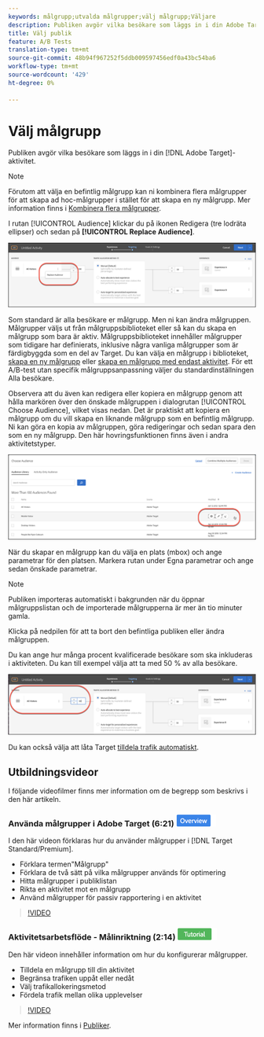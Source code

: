 ```yaml
---
keywords: målgrupp;utvalda målgrupper;välj målgrupp;Väljare
description: Publiken avgör vilka besökare som läggs in i din Adobe Target-aktivitet.
title: Välj publik
feature: A/B Tests
translation-type: tm+mt
source-git-commit: 48b94f967252f5ddb009597456edf0a43bc54ba6
workflow-type: tm+mt
source-wordcount: '429'
ht-degree: 0%

---
```



# Välj målgrupp

Publiken avgör vilka besökare som läggs in i din [!DNL Adobe Target]-aktivitet.

>[!NOTE]
>
>Förutom att välja en befintlig målgrupp kan ni kombinera flera målgrupper för att skapa ad hoc-målgrupper i stället för att skapa en ny målgrupp. Mer information finns i [Kombinera flera målgrupper](/help/c-target/combining-multiple-audiences.md#concept_A7386F1EA4394BD2AB72399C225981E5).

I rutan [!UICONTROL Audience] klickar du på ikonen Redigera (tre lodräta ellipser) och sedan på **[!UICONTROL Replace Audience]**.

![Alternativet Ersätt publik](/help/c-activities/t-test-ab/t-test-create-ab/assets/replace-audience.png)

Som standard är alla besökare er målgrupp. Men ni kan ändra målgruppen. Målgrupper väljs ut från målgruppsbiblioteket eller så kan du skapa en målgrupp som bara är aktiv. Målgruppsbiblioteket innehåller målgrupper som tidigare har definierats, inklusive några vanliga målgrupper som är färdigbyggda som en del av Target. Du kan välja en målgrupp i biblioteket, [skapa en ny målgrupp](/help/c-target/c-audiences/create-audience.md#task_1D507519D3AD4390B507F188BD294DC1) eller [skapa en målgrupp med endast aktivitet](/help/c-target/creating-activity-only-audience.md#concept_A6BADCF530ED4AE1852E677FEBE68483). För ett A/B-test utan specifik målgruppsanpassning väljer du standardinställningen Alla besökare.

Observera att du även kan redigera eller kopiera en målgrupp genom att hålla markören över den önskade målgruppen i dialogrutan [!UICONTROL Choose Audience], vilket visas nedan. Det är praktiskt att kopiera en målgrupp om du vill skapa en liknande målgrupp som en befintlig målgrupp. Ni kan göra en kopia av målgruppen, göra redigeringar och sedan spara den som en ny målgrupp. Den här hovringsfunktionen finns även i andra aktivitetstyper.

![Målgruppshovring](/help/c-activities/t-test-ab/t-test-create-ab/assets/audience_picker_hover-new.png)

När du skapar en målgrupp kan du välja en plats (mbox) och ange parametrar för den platsen. Markera rutan under Egna parametrar och ange sedan önskade parametrar.

>[!NOTE]
>
>Publiken importeras automatiskt i bakgrunden när du öppnar målgruppslistan och de importerade målgrupperna är mer än tio minuter gamla.

Klicka på nedpilen för att ta bort den befintliga publiken eller ändra målgruppen.

Du kan ange hur många procent kvalificerade besökare som ska inkluderas i aktiviteten. Du kan till exempel välja att ta med 50 % av alla besökare.

![Målgrupp i procent](/help/c-activities/t-test-ab/t-test-create-ab/assets/audperc-new.png)

Du kan också välja att låta Target [tilldela trafik automatiskt](/help/c-activities/automated-traffic-allocation/automated-traffic-allocation.md#concept_A1407678796B4C569E94CBA8A9F7F5D4).

## Utbildningsvideor

I följande videofilmer finns mer information om de begrepp som beskrivs i den här artikeln.

### Använda målgrupper i Adobe Target (6:21) ![Översikt](/help/assets/overview.png)

I den här videon förklaras hur du använder målgrupper i [!DNL Target Standard/Premium].

* Förklara termen&quot;Målgrupp&quot;
* Förklara de två sätt på vilka målgrupper används för optimering
* Hitta målgrupper i publiklistan
* Rikta en aktivitet mot en målgrupp
* Använd målgrupper för passiv rapportering i en aktivitet

>[!VIDEO](https://video.tv.adobe.com/v/17398)

### Aktivitetsarbetsflöde - Målinriktning (2:14) ![Självstudiekurs](/help/assets/tutorial.png)

Den här videon innehåller information om hur du konfigurerar målgrupper.

* Tilldela en målgrupp till din aktivitet
* Begränsa trafiken uppåt eller nedåt
* Välj trafikallokeringsmetod
* Fördela trafik mellan olika upplevelser

>[!VIDEO](https://video.tv.adobe.com/v/17385)

Mer information finns i [Publiker](/help/c-target/c-audiences/audiences.md#concept_65BE870D290E412D8BBF557EEA67C271).
